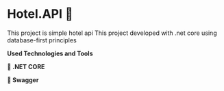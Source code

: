 # Hotel.API :hotel:
This project is simple hotel api
This project developed with .net core using database-first principles

<b>Used Technologies and Tools <b>
  
:pencil: .NET CORE

:pencil: Swagger 

